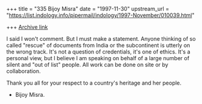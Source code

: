 +++
title = "335 Bijoy Misra"
date = "1997-11-30"
upstream_url = "https://list.indology.info/pipermail/indology/1997-November/010039.html"

+++
[Archive link](https://list.indology.info/pipermail/indology/1997-November/010039.html)

I said I won't comment.  But I must make a statement.
Anyone thinking of so called "rescue" of documents
from India or the subcontinent is utterly on
the wrong track.  It's not a question of credentials,
it's one of ethics.  It's a personal view, but
I believe I am speaking on behalf of a large number
of silent and "out of list" people.  All work
can be done on site or by collaboration.

Thank you all for your respect to a country's
heritage and her people.

- Bijoy Misra.



